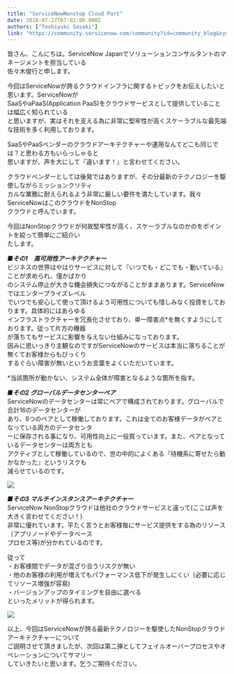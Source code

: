 ```yaml
---
title: "ServiceNowNonstop Cloud Part"
date: 2018-07-27T07:02:00.000Z
authors: ["Toshiyuki Sasaki"]
link: "https://community.servicenow.com/community?id=community_blog&sys_id=84466265db275784a39a0b55ca961927"
---
```

<p>皆さん、こんにちは。ServiceNow Japanでソリューションコンサルタントのマネージメントを担当している<br />佐々木俊行と申します。</p>
<p>今回はServiceNowが誇るクラウドインフラに関するトピックをお伝えしたいと思います。ServiceNowが<br />SaaSやaPaaS(Application PaaS)をクラウドサービスとして提供していることは幅広く知られている<br />と思いますが、実はそれを支える為に非常に堅牢性が高くスケーラブルな最先端な技術を多く利用しております。</p>
<p>SaaSやPaaSベンダーのクラウドアーキテクチャーや運用なんてどこも同じでは&#xff1f;と思わる方もいらっしゃると<br />思いますが、声を大にして『違います&#xff01;』と言わせてください。</p>
<p>クラウドベンダーとしては後発ではありますが、その分最新のテクノロジーを駆使しながらミッションクリティ<br />カルな業務に耐えられるよう非常に厳しい要件を満たしています。我々ServiceNowはこのクラウドをNonStop<br />クラウドと呼んでいます。</p>
<p>今回はNonStopクラウドが何故堅牢性が高く、スケーラブルなのかのをポイントを絞って簡単にご紹介い<br />たします。</p>
<p><strong><em>■その1　高可用性アーキテクチャー</em></strong><br />ビジネスの世界はやはりサービスに対して『いつでも・どこでも・動いている』ことが求められ、僅かばかり<br />のシステム停止が大きな機会損失につながることがままあります。ServiceNowではエンタープライズレベル<br />でいつでも安心して使って頂けるよう可用性についても惜しみなく投資をしております。具体的にはあらゆる<br />インフラストラクチャーを冗長化させており、単一障害点*を無くすようにしております。従って片方の機器<br />が落ちてもサービスに影響を与えない仕組みになっております。<br />因みに思いっきり主観なのですがServiceNowのサービスは本当に落ちることが無くてお客様からもびっくり<br />するぐらい障害が無いというお言葉をよくいただいています。</p>
<p>*当該箇所が動かない、システム全体が障害となるような箇所を指す。</p>
<p><em><strong>■その2 グローバルデータセンターペア</strong></em><br />ServiceNowのデータセンターは常にペアで構成されております。グローバルで合計16のデータセンターが<br />あり、8つのペアとして稼働しております。これは全てのお客様データがペアとなっている両方のデータセンタ<br />ーに保存される事になり、可用性向上に一役買っています。また、ペアとなっているデータセンターは両方とも<br />アクティブとして稼働しているので、世の中的によくある『待機系に寄せたら動かなかった』というリスクも<br />減らせているのです。</p>
<p><img style="max-width: 100%; max-height: 480px;" src="79c6ae29db275784a39a0b55ca96197a.iix" /></p>
<p><em><strong>■その3 マルチインスタンスアーキテクチャー</strong></em><br />ServiceNow NonStopクラウドは他社のクラウドサービスと違って(ここは声を大きく言わせてください&#xff01;)<br />非常に優れています。平たく言うとお客様毎にサービス提供をする為のリソース&#xff08;アプリノードやデータベース<br />プロセス等)が分かれているのです。</p>
<p>従って<br />・お客様間でデータが混ざり合うリスクが無い<br />・他のお客様の利用が増えてもパフォーマンス低下が発生しにくい&#xff08;必要に応じてリソース増強が容易)<br />・バージョンアップのタイミングを自由に選べる<br />といったメリットが得られます。</p>
<p><img style="max-width: 100%; max-height: 480px;" src="5ce6aa69db275784a39a0b55ca9619d4.iix" /></p>
<p>以上、今回はServiceNowが誇る最新テクノロジーを駆使したNonStopクラウドアーキテクチャーについて<br />ご説明させて頂きましたが、次回は第二弾としてフェイルオーバープロセスやオペレーションについてサマリー<br />していきたいと思います。乞うご期待ください。</p>
<p> </p>